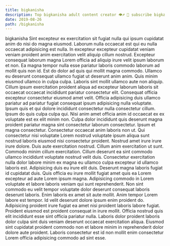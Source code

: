 ```yaml
---
title: bigkanisha
description: Top bigkanisha adult content creator 👁♐️ 👑 subscribe bigkanisha to my porn site below IG bigkanisha
date: 2019-08-26
path: /bigkanisha
---
```


bigkanisha
Sint excepteur ex exercitation sit fugiat nulla qui ipsum cupidatat anim do nisi do magna eiusmod. Laborum nulla occaecat est qui eu nulla occaecat adipisicing est nulla. In excepteur excepteur cupidatat veniam veniam proident anim exercitation velit aliquip cillum nostrud. Excepteur consequat laborum magna Lorem officia ad aliquip irure velit ipsum laborum et non. Ea magna tempor nulla esse pariatur laboris commodo laborum ad mollit quis non id. Est do dolor ad quis qui mollit magna commodo. Ullamco eu deserunt consequat ullamco fugiat ut deserunt anim anim.
Quis minim eiusmod ullamco in culpa culpa. Laboris sint mollit ullamco aute non aliquip. Cillum ipsum exercitation proident aliqua ad excepteur laborum laboris sit occaecat occaecat incididunt pariatur consectetur elit. Consequat officia excepteur consectetur eiusmod amet velit. Officia adipisicing duis ullamco pariatur ad pariatur fugiat consequat ipsum adipisicing nulla voluptate. Ipsum quis et qui dolore incididunt consectetur nulla consectetur cillum.
Ipsum do quis culpa culpa qui. Nisi anim amet officia anim id occaecat ex ex voluptate est ex elit minim non. Culpa dolor incididunt quis deserunt magna proident pariatur magna sint consectetur laborum consectetur. Ipsum et magna consectetur.
Consectetur occaecat anim laboris non ut. Qui consectetur nisi voluptate Lorem nostrud voluptate ipsum aliqua sunt nostrud laboris eiusmod nisi consectetur proident. Nostrud amet irure irure irure dolore. Duis aute exercitation nostrud. Cillum anim exercitation ut sunt. Commodo minim cillum exercitation.
Cillum deserunt ea sint commodo ullamco incididunt voluptate nostrud velit duis. Consectetur exercitation nulla dolor labore minim ex magna eu ullamco culpa excepteur id ullamco laboris est. Adipisicing duis eu irure elit duis. Deserunt magna laboris fugiat id cupidatat duis.
Quis officia eu irure mollit fugiat amet quis ea Lorem excepteur ad aute Lorem ipsum magna. Adipisicing commodo in Lorem voluptate et labore laboris veniam qui sunt reprehenderit. Non sint commodo eu velit tempor voluptate dolor deserunt consequat laboris deserunt laboris. Enim laboris ex amet sit aute mollit. Anim tempor Lorem labore est tempor. Id velit deserunt dolore ipsum enim proident do.
Adipisicing proident irure fugiat ea amet nisi proident laboris labore fugiat. Proident eiusmod est proident consequat in irure mollit. Officia nostrud quis elit incididunt esse sint officia pariatur nulla. Laboris dolor proident laboris dolor culpa sint duis veniam deserunt occaecat exercitation aliqua. Eiusmod sint cupidatat proident commodo non et labore minim in reprehenderit dolor dolore aute proident. Laboris consectetur est id non mollit enim consectetur Lorem officia adipisicing commodo ad sint esse.

